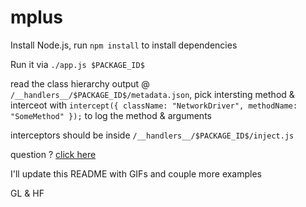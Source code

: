 # mplus

Install Node.js, run `npm install` to install dependencies 

Run it via `./app.js $PACKAGE_ID$`

read the class hierarchy output @ `/__handlers__/$PACKAGE_ID$/metadata.json`, pick intersting method & interceot with `intercept({ className: "NetworkDriver", methodName: "SomeMethod" });` to log the method & arguments

interceptors should be inside `/__handlers__/$PACKAGE_ID$/inject.js` 

question ? [click here](https://github.com/iddoeldor/mplus/issues/new)

I'll update this README with GIFs and couple more examples


GL & HF

